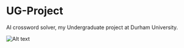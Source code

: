 UG-Project
==========

AI crossword solver, my Undergraduate project at Durham University.

![Alt text](http://2.bp.blogspot.com/-TltX5DwBl7o/UEulpNr4JuI/AAAAAAAAABI/lPg1R1GUbeM/s1600/bunny.jpg)
